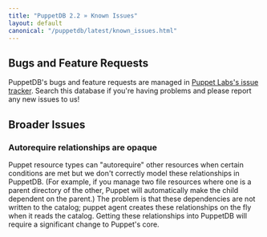 ```yaml
---
title: "PuppetDB 2.2 » Known Issues"
layout: default
canonical: "/puppetdb/latest/known_issues.html"
---
```



Bugs and Feature Requests
-----

[tracker]: https://tickets.puppetlabs.com/browse/PDB

PuppetDB's bugs and feature requests are managed in [Puppet Labs's issue tracker][tracker]. Search this database if you're having problems and please report any new issues to us!

Broader Issues
-----

### Autorequire relationships are opaque

Puppet resource types can "autorequire" other resources when certain conditions are met but we don't correctly model these relationships in PuppetDB. (For example, if you manage two file resources where one is a parent directory of the other, Puppet will automatically make the child dependent on the parent.) The problem is that these dependencies are not written to the catalog; puppet agent creates these relationships on the fly when it reads the catalog. Getting these relationships into PuppetDB will require a significant change to Puppet's core.
